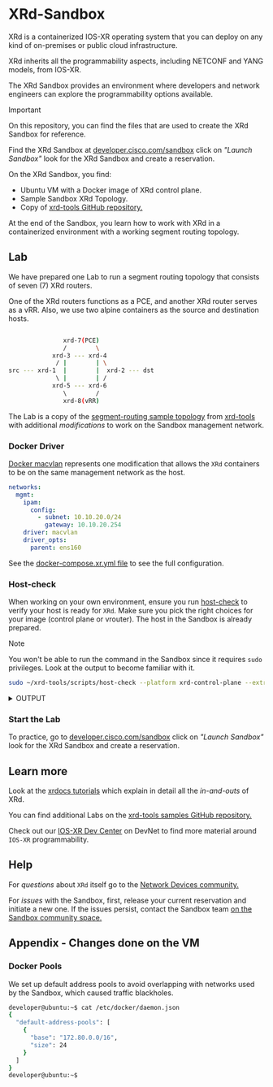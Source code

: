 # XRd-Sandbox

XRd is a containerized IOS-XR operating system that you can deploy on any kind of on-premises or public cloud infrastructure.

XRd inherits all the programmability aspects, including NETCONF and YANG models, from IOS-XR.

The XRd Sandbox provides an environment where developers and network engineers can explore the programmability options available.

> [!IMPORTANT]
> On this repository, you can find the files that are used to create the XRd Sandbox for reference.

Find the XRd Sandbox at [developer.cisco.com/sandbox](https://developer.cisco.com/site/sandbox/) click on _"Launch Sandbox"_ look for the XRd Sandbox and create a reservation.

On the XRd Sandbox, you find:

- Ubuntu VM with a Docker image of XRd control plane.
- Sample Sandbox XRd Topology.
- Copy of [xrd-tools GitHub repository.](https://github.com/ios-xr/xrd-tools/tree/main)

At the end of the Sandbox, you learn how to work with XRd in a containerized environment with a working segment routing topology.

## Lab

We have prepared one Lab to run a segment routing topology that consists of seven (7) XRd routers.

One of the XRd routers functions as a PCE, and another XRd router serves as a vRR. Also, we use two alpine containers as the source and destination hosts.

```bash

               xrd-7(PCE)
               /        \
            xrd-3 --- xrd-4
             / |        | \
src --- xrd-1  |        |  xrd-2 --- dst
             \ |        | /
            xrd-5 --- xrd-6
               \        /
               xrd-8(vRR)
```

The Lab is a copy of the [segment-routing sample topology](https://github.com/ios-xr/xrd-tools/tree/main/samples/xr_compose_topos/segment-routing) from [xrd-tools](https://github.com/ios-xr/xrd-tools) with additional _modifications_ to work on the Sandbox management network.

### Docker Driver

[Docker macvlan](https://docs.docker.com/engine/network/drivers/macvlan/) represents one modification that allows the `XRd` containers to be on the same management network as the host.

```yml
networks:
  mgmt:
    ipam:
      config:
        - subnet: 10.10.20.0/24
          gateway: 10.10.20.254
    driver: macvlan
    driver_opts:
      parent: ens160
```

See the [docker-compose.xr.yml file](docker-compose.xr.yml#L186) to see the full configuration.

### Host-check

When working on your own environment, ensure you run [host-check](https://github.com/ios-xr/xrd-tools/blob/main/scripts/host-check) to verify your host is ready for `XRd`. Make sure you pick the right choices for your image (control plane or vrouter). The host in the Sandbox is already prepared.

> [!NOTE]
> You won't be able to run the command in the Sandbox since it requires `sudo` privileges. Look at the output to become familiar with it.

```bash
sudo ~/xrd-tools/scripts/host-check --platform xrd-control-plane --extra-checks docker --extra-checks xr-compose
```

<details>
<summary>OUTPUT</summary>

```bash
developer@ubuntu:~$ sudo ~/xrd-tools/scripts/host-check --platform xrd-control-plane --extra-checks docker --extra-checks xr-compose
==============================
Platform checks - xrd-control-plane
==============================
 PASS -- CPU architecture (x86_64)
 PASS -- CPU cores (10)
 PASS -- Kernel version (5.15)
 PASS -- Base kernel modules
         Installed module(s): dummy, nf_tables
 INFO -- Cgroups
         Cgroups v2 is in use - this is not supported for production environments.
 PASS -- Inotify max user instances
         64000 - this is expected to be sufficient for 16 XRd instance(s).
 PASS -- Inotify max user watches
         249493 - this is expected to be sufficient for 62 XRd instance(s).
 PASS -- Socket kernel parameters (valid settings)
 PASS -- UDP kernel parameters (valid settings)
 INFO -- Core pattern (core files managed by the host)
 PASS -- ASLR (full randomization)
 WARN -- Linux Security Modules
         AppArmor is enabled. XRd is currently unable to run with the
         default docker profile, but can be run with
         '--security-opt apparmor=unconfined' or equivalent.
         However, some features might not work, such as ZTP.
 PASS -- Kernel module parameters
         Kernel modules loaded with expected parameters.
 PASS -- RAM
         Available RAM is 30.6 GiB.
         This is estimated to be sufficient for 15 XRd instance(s), although memory
         usage depends on the running configuration.
         Note that any swap that may be available is not included.

==============================
Extra checks
==============================

xr-compose checks
-----------------------
 PASS -- docker-compose (version 2.24.0)
 PASS -- PyYAML (installed)
 FAIL -- Bridge iptables
         For xr-compose to be able to use Docker bridges, bridge IP tables must
         be disabled. Note that there may be security considerations associated
         with doing so.
         Bridge IP tables can be disabled by setting the kernel parameters
         net.bridge.bridge-nf-call-iptables and net.bridge.bridge-nf-call-ip6tables
         to 0. These can be modified by adding 'net.bridge.bridge-nf-call-iptables=0'
         and 'net.bridge.bridge-nf-call-ip6tables=0' to /etc/sysctl.conf or in a
         dedicated conf file under /etc/sysctl.d/.
         For a temporary fix, run:
           sysctl -w net.bridge.bridge-nf-call-iptables=0
           sysctl -w net.bridge.bridge-nf-call-ip6tables=0

============================================================================
!! One or more platform checks resulted in a warning, see warnings above !!
----------------------------------------------------------------------------
Extra checks failed: xr-compose
============================================================================
developer@ubuntu:~$
```

</details>

### Start the Lab

To practice, go to [developer.cisco.com/sandbox](https://developer.cisco.com/site/sandbox/) click on _"Launch Sandbox"_ look for the XRd Sandbox and create a reservation.

## Learn more

Look at the [xrdocs tutorials](https://xrdocs.io/virtual-routing/tutorials/) which explain in detail all the _in-and-outs_ of XRd.

You can find additional Labs on the [xrd-tools samples GitHub repository.](https://github.com/ios-xr/xrd-tools/tree/main/samples/xr_compose_topos)

Check out our [IOS-XR Dev Center](https://developer.cisco.com/site/ios-xr/) on DevNet to find more material around `IOS-XR` programmability.

## Help

For _questions_ about `XRd` itself go to the [Network Devices community.](https://community.cisco.com/t5/network-devices/bd-p/disc-dev-network-devices)

For _issues_ with the Sandbox, first, release your current reservation and initiate a new one. If the issues persist, contact the Sandbox team [on the Sandbox community space.](https://communities.cisco.com/community/developer/sandbox)

## Appendix - Changes done on the VM

### Docker Pools

We set up default address pools to avoid overlapping with networks used by the Sandbox, which caused traffic blackholes.

```bash
developer@ubuntu:~$ cat /etc/docker/daemon.json
{
  "default-address-pools": [
    {
      "base": "172.80.0.0/16",
      "size": 24
    }
  ]
}
developer@ubuntu:~$
```

